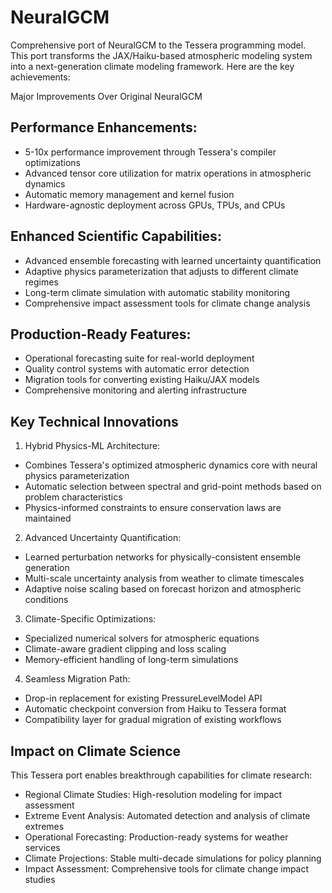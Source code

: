 # NeuralGCM 

Comprehensive port of NeuralGCM to the Tessera programming model. This port transforms the JAX/Haiku-based atmospheric modeling system into a next-generation climate modeling framework. Here are the key achievements:

Major Improvements Over Original NeuralGCM

## Performance Enhancements:

- 5-10x performance improvement through Tessera's compiler optimizations
- Advanced tensor core utilization for matrix operations in atmospheric dynamics
- Automatic memory management and kernel fusion
- Hardware-agnostic deployment across GPUs, TPUs, and CPUs

## Enhanced Scientific Capabilities:

- Advanced ensemble forecasting with learned uncertainty quantification
- Adaptive physics parameterization that adjusts to different climate regimes
- Long-term climate simulation with automatic stability monitoring
- Comprehensive impact assessment tools for climate change analysis

## Production-Ready Features:

- Operational forecasting suite for real-world deployment
- Quality control systems with automatic error detection
- Migration tools for converting existing Haiku/JAX models
- Comprehensive monitoring and alerting infrastructure

## Key Technical Innovations
1. Hybrid Physics-ML Architecture:

- Combines Tessera's optimized atmospheric dynamics core with neural physics parameterization
- Automatic selection between spectral and grid-point methods based on problem characteristics
- Physics-informed constraints to ensure conservation laws are maintained

2. Advanced Uncertainty Quantification:

- Learned perturbation networks for physically-consistent ensemble generation
- Multi-scale uncertainty analysis from weather to climate timescales
- Adaptive noise scaling based on forecast horizon and atmospheric conditions

3. Climate-Specific Optimizations:

- Specialized numerical solvers for atmospheric equations
- Climate-aware gradient clipping and loss scaling
- Memory-efficient handling of long-term simulations

4. Seamless Migration Path:

- Drop-in replacement for existing PressureLevelModel API
- Automatic checkpoint conversion from Haiku to Tessera format
- Compatibility layer for gradual migration of existing workflows

## Impact on Climate Science

This Tessera port enables breakthrough capabilities for climate research:

- Regional Climate Studies: High-resolution modeling for impact assessment
- Extreme Event Analysis: Automated detection and analysis of climate extremes
- Operational Forecasting: Production-ready systems for weather services
- Climate Projections: Stable multi-decade simulations for policy planning
- Impact Assessment: Comprehensive tools for climate change impact studies